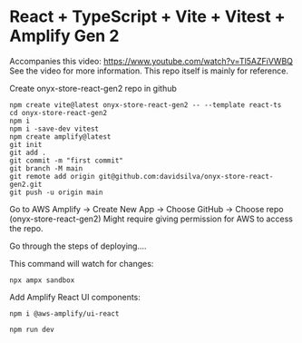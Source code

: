 # React + TypeScript + Vite + Vitest + Amplify Gen 2

Accompanies this video: https://www.youtube.com/watch?v=Tl5AZFiVWBQ See the video for more information. This repo itself is mainly for reference.

Create onyx-store-react-gen2 repo in github

```
npm create vite@latest onyx-store-react-gen2 -- --template react-ts
cd onyx-store-react-gen2
npm i
npm i -save-dev vitest
npm create amplify@latest
git init
git add .
git commit -m "first commit"
git branch -M main
git remote add origin git@github.com:davidsilva/onyx-store-react-gen2.git
git push -u origin main
```

Go to AWS Amplify -> Create New App -> Choose GitHub -> Choose repo (onyx-store-react-gen2)
Might require giving permission for AWS to access the repo.

Go through the steps of deploying....

This command will watch for changes:

```
npx ampx sandbox
```

Add Amplify React UI components:

```
npm i @aws-amplify/ui-react
```

```
npm run dev
```
